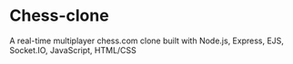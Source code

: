 # Chess-clone
A real-time multiplayer chess.com clone built with Node.js, Express, EJS, Socket.IO, JavaScript, HTML/CSS
